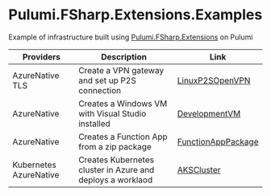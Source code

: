 # Pulumi.FSharp.Extensions.Examples
Example of infrastructure built using [Pulumi.FSharp.Extensions](https://github.com/UnoSD/Pulumi.FSharp.Extensions) on Pulumi

| Providers              | Description                                                | Link                                                                                                                      |
|------------------------|------------------------------------------------------------|---------------------------------------------------------------------------------------------------------------------------|
| AzureNative TLS        | Create a VPN gateway and set up P2S connection             | [LinuxP2SOpenVPN](https://github.com/UnoSD/Pulumi.FSharp.Extensions.Examples/tree/main/AzureNative/LinuxP2SOpenVPN)       |
| AzureNative            | Creates a Windows VM with Visual Studio installed          | [DevelopmentVM](https://github.com/UnoSD/Pulumi.FSharp.Extensions.Examples/tree/main/AzureNative/DevelopmentVM)           |
| AzureNative            | Creates a Function App from a zip package                  | [FunctionAppPackage](https://github.com/UnoSD/Pulumi.FSharp.Extensions.Examples/tree/main/AzureNative/FunctionAppPackage) |
| Kubernetes AzureNative | Creates Kubernetes cluster in Azure and deploys a worklaod | [AKSCluster](https://github.com/UnoSD/Pulumi.FSharp.Extensions.Examples/tree/main/Kubernetes/AKSCluster)                  |
